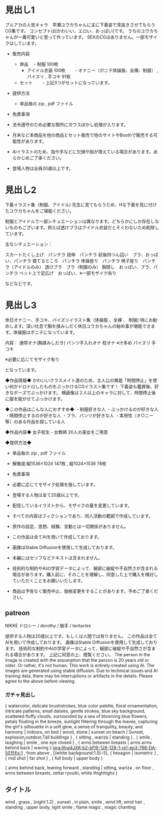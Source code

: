 # 見出し1

ブルアカの人気キャラ　早瀬ユウカちゃんに主に下着姿で見抜きさせてもらうCG集です。
コンセプトは[かわいい、エロい、おっぱい]です。
うちのユウカちゃんが一番可愛いと思って作っています。
SEXのCGはありません。一部モザイクはしています。

- 販売内容
  - 単品
  　- 制服 100枚
    - アイドル衣装 100枚
　　- オナニー（ポニテ体操服、全裸、制服） , パイズリ  , 手コキ 91枚
  - セット
　　- 上記3つがセットになっています。

- 提供方法
  - 単品毎の zip , pdf ファイル

- 免責事項
 - 法令遵守のため必要な箇所にガウスぼかし処理が入ります。
 - 月末など本商品を他の商品とセット販売で他のサイトやBoothで販売する可能性があります。
 - AIイラストのため、指や手などに欠損や指が増えている場合があります。あらかじめご了承ください。
 - 登場人物は全員20歳以上です。


# 見出し2

下着イラスト集（制服、アイドル)
先生に見てもらうため、Hな下着を見に付けたユウカちゃんをご堪能ください。

制服とアイドルで一部シチュエーションは異なります。どちらかにしか存在しないものもございます。例えば透けブラはアイドル衣装だとそぐわないため削除しています。

主なシチュエーション：

スカートたくし上げ　パンチラ
屈伸　パンチラ
前後四つん這い　ブラ、おっぱい、パンチラ
寝てるところ　パンチラ
体操座り　パンチラ
椅子座り　パンチラ（アイドルのみ）
透けブラ　ブラ（制服のみ）
胸隠し　おっぱい、ブラ、パンチラ
ベット上で足広げ　おっぱい、※一部モザイク有り

などなどです。

# 見出し3
休日オナニー、手コキ、パイズリイラスト集（体操服 、全裸 、 制服)
特にお勧めします。深い吐息で胸を揉みしだく休日ユウカちゃんの秘め事が堪能できます。体操服はポニテになっています。

内容：
通常オナ(胸揉みしだき)
パンツ手入れオナ
枕オナ ※汁多め
パイズリ
手コキ

※必要に応じてモザイク有り

となっています。



◆作品情報◆
かわいいクラスメイト達のため、主人公の異能「時間停止」を使い何かドロドロしたものをぶっかけるCGイラスト集です！
下着姿も鑑賞後、好きなポーズでぶっかけます。
横画像は２人以上のキャラに対して、時間停止後に服を脱がせてぶっかけます。

◆この作品はこんな人におすすめ◆
・制服好きな人
・ぶっかけるのが好きな人
・時間停止するのが好きな人
・ブラ、パンツが好きな人
・実用性（オ○ニー等）のある作品を探している人

◆作品内容◆
女子校生・女教師
20人の美女をご用意

◆提供方法◆
  - 単品毎の zip , pdf ファイル
  - 解像度:縦1536×1024 147枚 , 縦1024×1536 78枚

- 免責事項
- 必要に応じてモザイク処理を施しています。
- 登場する人物は全て20歳以上です。
- 配信しているイラストから、モザイクの量を変更しています。
- すべての内容はフィクションであり、同人活動の範囲で作成しています。
- 原作の設定、思想、経験、言動とは一切関係がありません。
- この作品は全てAIを用いて作成しております。
- 画像はStable Diffusionを使用して生成しております。
- 本編にはセリフなどテキストは含まれません。
- 技術的な制約やAIの学習データによって、細部に破綻や不自然さが含まれる場合があります。購入前に、そのことを理解し、同意した上で購入を検討していただくことをお願いいたします。
- 商品は予告なく販売中止、価格変更をすることがあります。予めご了承ください。


## patreon
NIKKE ドロシー / dorothy / 触手 / tentacles 

提供する人物は20歳以上です。もしくは人間では有りません。
この作品は全てAIを用いて作成しております。
画像はStable Diffusionを使用して生成しております。
技術的な制約やAIの学習データによって、細部に破綻や不自然さが含まれる場合があります。
上記に同意の上、閲覧ください。
The person in the image is created with the assumption that the person is 20 years old or older. Or rather, it's not human.
This work is entirely created using AI.
The images are generated using stable diffusion.
Due to technical issues and AI training data, there may be interruptions or artifacts in the details.
Please agree to the above before viewing.


### ガチャ見出し
{ watercolor, delicate brushstrokes, blue color palette, floral ornamentation, intricate patterns, small daisies, gentle strokes, blue sky background, scattered fluffy clouds, surrounded by a sea of blooming blue flowers, petals floating in the breeze, sunlight filtering through the leaves, capturing the girl's silhouette in a soft glow, a sense of tranquility, beauty, and harmony |  indoors,  on bed | wood, stone | sunset on beach | Sunset, explosion,outdoor,Tall buildings  }  , { sitting , wariza | standing } , {  smile , laughing | smile , one eye closed } , { arms between breasts | arms arms behind back  | waving } 
 <lora:lihui4JXK-b2-bf16-128-128-1-re1-ep3-768-DA-5015fix:1> , from above ,  [(white background:1.5)::5], { hexagon | isometric } , { mid shot | far shot }  , {  full body | upper body } 



{ arms behind back,  leaning forward , standing | sitting, wariza , on floor , arms between breasts, zettai ryouiki,  white thighhighs }

## タイトル
wind , grass , (night:1.2) , sunset ,  in plain,  smile , wind lift,  wind hair , standing , upper body,  light smile , flame magic ,  magic chanting
